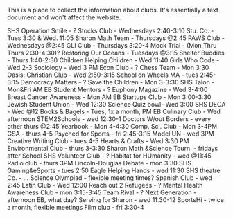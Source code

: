 This is a place to collect the information about clubs. It's essentially a text document and won't affect the website.

SHS Operation Smile - ?
Stocks Club - Wednesdays 2:40-3:10 
Stu. Co. - Tues 3:30 & Wed. 11:05 
Sharon Math Team - Thursdays @2:45
PAWS Club - Wednesdays @2:45
GLI Club - Thursdays 3:20-4 
Mock Trial - (Mon Thru Thurs 2:30-4:30)?
Restoring Our Oceans - Tuesdays @3:15
Shelter Buddies - Thurs 1:40-2:30
Children Helping Children - Wed 11:40
Girls Who Code - Wed 2-3
Sociology - Wed 3 PM
Econ Club - ?
Chess Team - Mon 3:30
Oasis: Christian Club - Wed 2:50-3:15
School on Wheels MA - tues 2:45-3:15
Democracy Matters - ?
Save the Children - Mon 3-3:30
SHS Talon - Mon&Fri AM EB
Student Mentors - ?
Euphony Magazine - Wed 3-4:00
Breast Cancer Awareness - Mon AM EB 
Startups Club - Mon 3:00-3:30
Jewish Student Union - Wed 12:30
Science Quiz bowl- Wed 3:00
SHS DECA - Wed @12
Books & Bagels - Tues, 1x a month, PM EB
Culinary Club - Wed afternoon
STEM2Schools - wed 12:30-1
Doctors W/out Borders - every other thurs @2:45
Yearbook - Mon 4-4:30
Comp. Sci. Club - Mon 3-4PM
GSA - thurs 4-5
Psyched for Sports - fri 2:45-3:15
Model UN - wed 3PM
Creative Writing Club - tues 4-5
Hearts & Crafts - Wed 3:30 PM
Environmental Club - thurs 3-3:30
Sharon Math &Science Tourn. - fridays after School
SHS Volunteer Club - ?
Habitat for HUmanity - wed @11:45
Radio club - thurs 3PM
Lincoln-Douglas Debate -  mon 3:30
SHS Gaming&eSports - tues 2:50
Eagle Helping Hands -  wed 11:30
SHS theatre Co. - ...
Science Olympiad - flexible meeting times?
Spanish Club - wed 2:45
Latin Club - Wed 12:00
Reach out 2 Refugees - ?
Mental Health Awareness Club - mon 3:15-3:45
Team Rival - ?
Next Generation - afternoon EB, what day?
Serving for Sharon -  wed 11:30-12
SportsHi - twice a month, flexible meetings
Film club - fri 3:30-4
